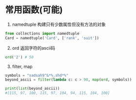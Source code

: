 # 常用函数(可能)

1. namedtuple
构建只有少数属性但没有方法的对象

```python
from collections import namedtuple
Card = namedtuple('Card', ['rank', 'suit'])
```
2. ord
返回字符的ascii码
```python
ord('2') # 50
```

3. filter, map
```python
symbols = "sadsah9^&*%.shd*%"
beyond_ascii = filter(lambda c: c > 90, map(ord, symbols))

print(list(beyond_ascii))
#[115, 97, 100, 115, 97, 104, 94, 115, 104, 100]
```

